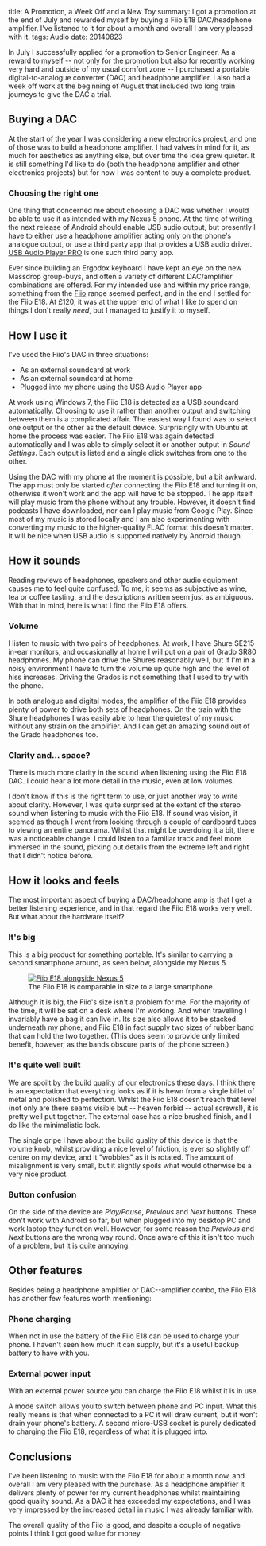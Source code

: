 title: A Promotion, a Week Off and a New Toy
summary: I got a promotion at the end of July and rewarded myself by buying a Fiio E18 DAC/headphone amplifier. I've listened to it for about a month and overall I am very pleased with it.
tags: Audio
date: 20140823

In July I successfully applied for a promotion to Senior Engineer. As a reward to myself -- not only for the promotion but also for recently working very hard and outside of my usual comfort zone -- I purchased a portable digital-to-analogue converter (DAC) and headphone amplifier. I also had a week off work at the beginning of August that included two long train journeys to give the DAC a trial.


## Buying a DAC

At the start of the year I was considering a new electronics project, and one of those was to build a headphone amplifier. I had valves in mind for it, as much for aesthetics as anything else, but over time the idea grew quieter. It is still something I'd like to do (both the headphone amplifier and other electronics projects) but for now I was content to buy a complete product.

### Choosing the right one

One thing that concerned me about choosing a DAC was whether I would be able to use it as intended with my Nexus 5 phone. At the time of writing, the next release of Android should enable USB audio output, but presently I have to either use a headphone amplifier acting only on the phone's analogue output, or use a third party app that provides a USB audio driver. [USB Audio Player PRO](https://play.google.com/store/apps/details?id=com.extreamsd.usbaudioplayerpro&hl=en "USB Audio Player PRO on Google Play") is one such third party app.

Ever since building an Ergodox keyboard I have kept an eye on the new Massdrop group-buys, and often a variety of different DAC/amplifier combinations are offered. For my intended use and within my price range, something from the [Fiio](http://www.fiio.com.cn "Fiio") range seemed perfect, and in the end I settled for the Fiio E18. At £120, it was at the upper end of what I like to spend on things I don't really *need*, but I managed to justify it to myself.

## How I use it

I've used the Fiio's DAC in three situations:

* As an external soundcard at work
* As an external soundcard at home
* Plugged into my phone using the USB Audio Player app

At work using Windows 7, the Fiio E18 is detected as a USB soundcard automatically. Choosing to use it rather than another output and switching between them is a complicated affair. The easiest way I found was to select one output or the other as the default device. Surprisingly with Ubuntu at home the process was easier. The Fiio E18 was again detected automatically and I was able to simply select it or another output in *Sound Settings*. Each output is listed and a single click switches from one to the other.

Using the DAC with my phone at the moment is possible, but a bit awkward. The app must only be started *after* connecting the Fiio E18 and turning it on, otherwise it won't work and the app will have to be stopped. The app itself will play music from the phone without any trouble. However, it doesn't find podcasts I have downloaded, nor can I play music from Google Play. Since most of my music is stored locally and I am also experimenting with converting my music to the higher-quality FLAC format this doesn't matter. It will be nice when USB audio is supported natively by Android though.

## How it sounds

Reading reviews of headphones, speakers and other audio equipment causes me to feel quite confused. To me, it seems as subjective as wine, tea or coffee tasting, and the descriptions written seem just as ambiguous. With that in mind, here is what I find the Fiio E18 offers.

### Volume

I listen to music with two pairs of headphones. At work, I have Shure SE215 in-ear monitors, and occasionally at home I will put on a pair of Grado SR80 headphones. My phone can drive the Shures reasonably well, but if I'm in a noisy environment I have to turn the volume up quite high and the level of hiss increases. Driving the Grados is not something that I used to try with the phone.

In both analogue and digital modes, the amplifier of the Fiio E18 provides plenty of power to drive both sets of headphones. On the train with the Shure headphones I was easily able to hear the quietest of my music without any strain on the amplifier. And I can get an amazing sound out of the Grado headphones too.

### Clarity and... space?

There is much more clarity in the sound when listening using the Fiio E18 DAC. I could hear a lot more detail in the music, even at low volumes.

I don't know if this is the right term to use, or just another way to write about clarity. However, I was quite surprised at the extent of the stereo sound when listening to music with the Fiio E18. If sound was vision, it seemed as though I went from looking through a couple of cardboard tubes to viewing an entire panorama. Whilst that might be overdoing it a bit, there was a noticeable change. I could listen to a familiar track and feel more immersed in the sound, picking out details from the extreme left and right that I didn't notice before.

## How it looks and feels

The most important aspect of buying a DAC/headphone amp is that I get a better listening experience, and in that regard the Fiio E18 works very well. But what about the hardware itself?

### It's big

This is a big product for something portable. It's similar to carrying a second smartphone around, as seen below, alongside my Nexus 5.

<figure>
<a href="/images/fiio_01.jpg">
<img src="/images/fiio_01_small.jpg" title="Fiio E18 alongside Nexus 5" alt="Fiio E18 alongside Nexus 5">
</a>
<figcaption>
The Fiio E18 is comparable in size to a large smartphone.
</figcaption>
</figure>

Although it is big, the Fiio's size isn't a problem for me. For the majority of the time, it will be sat on a desk where I'm working. And when travelling I invariably have a bag it can live in. Its size also allows it to be stacked underneath my phone; and Fiio E18 in fact supply two sizes of rubber band that can hold the two together. (This does seem to provide only limited benefit, however, as the bands obscure parts of the phone screen.)

### It's quite well built

We are spoilt by the build quality of our electronics these days. I think there is an expectation that everything looks as if it is hewn from a single billet of metal and polished to perfection. Whilst the Fiio E18 doesn't reach that level (not only are there seams visible but -- heaven forbid -- actual screws!), it is pretty well put together. The external case has a nice brushed finish, and I do like the minimalistic look.

The single gripe I have about the build quality of this device is that the volume knob, whilst providing a nice level of friction, is ever so slightly off centre on my device, and it "wobbles" as it is rotated. The amount of misalignment is very small, but it slightly spoils what would otherwise be a very nice product.

### Button confusion

On the side of the device are *Play/Pause*, *Previous* and *Next* buttons. These don't work with Android so far, but when plugged into my desktop PC and work laptop they function well. However, for some reason the *Previous* and *Next* buttons are the wrong way round. Once aware of this it isn't too much of a problem, but it is quite annoying.

## Other features

Besides being a headphone amplifier or DAC--amplifier combo, the Fiio E18 has another few features worth mentioning:

### Phone charging

When not in use the battery of the Fiio E18 can be used to charge your phone. I haven't seen how much it can supply, but it's a useful backup battery to have with you.

### External power input

With an external power source you can charge the Fiio E18 whilst it is in use.

A mode switch allows you to switch between phone and PC input. What this really means is that when connected to a PC it will draw current, but it won't drain your phone's battery. A second micro-USB socket is purely dedicated to charging the Fiio E18, regardless of what it is plugged into.

## Conclusions

I've been listening to music with the Fiio E18 for about a month now, and overall I am very pleased with the purchase. As a headphone amplifier it delivers plenty of power for my current headphones whilst maintaining good quality sound. As a DAC it has exceeded my expectations, and I was very impressed by the increased detail in music I was already familiar with.

The overall quality of the Fiio is good, and despite a couple of negative points I think I got good value for money.
